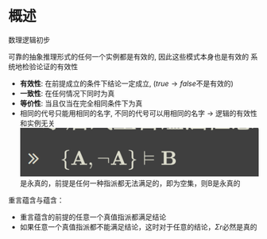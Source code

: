 # 概述
数理逻辑初步

可靠的抽象推理形式的任何一个实例都是有效的, 因此这些模式本身也是有效的
系统地检验论证的有效性
- **有效性**: 在前提成立的条件下结论一定成立, ($true \rightarrow false$不是有效的)
- **一致性**: 在任何情况下同时为真
- **等价性**: 当且仅当在完全相同条件下为真
-  相同的代号只能用相同的名字, 不同的代号可以用相同的名字 $\rightarrow$ 逻辑的有效性和实例无关
![输入图片说明](/imgs/2024-03-21/azSrs1stw0DLgeJe.png)
是永真的，前提是任何一种指派都无法满足的，即为空集，则B是永真的

重言蕴含与蕴含：
- 重言蕴含的前提的任意一个真值指派都满足结论
- 如果任意一个真值指派都不能满足结论，这时对于任意的结论，$\Sigma r$必然是真的
<!--stackedit_data:
eyJoaXN0b3J5IjpbMTcyMzc4OTg0NiwxMTU5NDAyNTMsLTEwMj
UxNDYyMTUsLTI4NzIxMDU0NSwtMTAxNTk1MTQ5OSwxMTY1MDU3
MzE1LDEzMDM4MDg3MDgsOTc5NTk0MDg4LC0xODc5NjAwMTE5LD
EwMzI3OTgzNjNdfQ==
-->